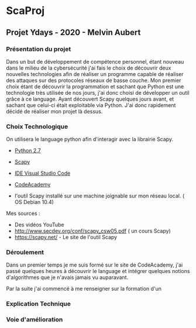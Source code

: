 # ScaProj


## Projet Ydays - 2020 - Melvin Aubert


### Présentation du projet


Dans un but de développement de compétence personnel, étant nouveau dans le milieu de la cybersécurité j'ai fais 
le choix de découvrir deux nouvelles technologies afin de réaliser un programme capable de réaliser des attaques 
sur des protocoles réseaux de basse couche. Mon premier choix étant de découvrir la programmation et sachant que 
Python est une technologie très utilisée de nos jours, j'ai donc choisi de développer un outil grâce à ce language. 
Ayant découvert Scapy quelques jours avant, et sachant que celui-ci était exploitable via Python. J'ai donc 
rapidement décidé de réaliser mon projet là dessus.


### Choix Technologique


On utilisera le language python afin d'interagir avec la librairie Scapy.

* [Python 2.7](https://www.python.org/)

* [Scapy](https://scapy.net/)

* [IDE Visual Studio Code](https://code.visualstudio.com/)
* [CodeAcademy](https://www.codecademy.com/learn)
* l'outil Scapy installé sur une machine joignable sur mon réseau local. ( OS Debian 10.4)

Mes sources : 
* Des vidéos YouTube
* http://www.secdev.org/conf/scapy_csw05.pdf ( un cours Scapy)
* https://scapy.net/ - Le site de l'outil Scapy


### Déroulement

Dans un premier temps je me suis formé sur le site de CodeAcademy, j'ai passé quelques heures à découvrir le language et intégrer quelques notions d'algorithmes que je n'avais jamais vu auparavant.

Par la suite j'ai commencé à  me renseigner sur la formation d'un 

### Explication Technique

### Voie d'amélioration
